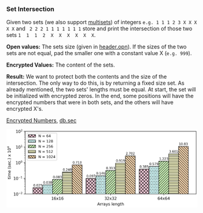 ### Set Intersection
Given two sets (we also support [multisets](https://en.wikipedia.org/wiki/Multiset)) of integers ```e.g. 1 1 1 2 3 X X X X X``` and ``` 2 2 2 1 1 1 1 1 1 1``` store and print the intersection of those two sets ```1  1  1  2  X  X  X  X  X  X```.

**Open values:** The sets size (given in [header.opn](https://github.com/momalab/privacy_benchmarks/tree/master/PSI/header.opn)). If the sizes of the two sets are not equal, pad the smaller one with a constant value X (```e.g. 999```).

**Encrypted Values:** The content of the sets.

**Result:** We want to protect both the contents and the size of the intersection. The only way to do this, is by returning a fixed size set. As already mentioned, the two sets' lengths must be equal. At start, the set will be initialized with encrypted zeros. In the end, some positions will have the encrypted numbers that were in both sets, and the others will have encrypted X's.

[Encrypted Numbers](https://github.com/momalab/privacy_benchmarks/tree/master/PSI/setIntersection_s.sca), [db.sec](https://github.com/momalab/privacy_benchmarks/tree/master/PSI/db.sec)

![alt text](./../charts/psi.png)
